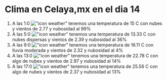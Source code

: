 # Clima en Celaya,mx en el dia 14

1. A las 1:0 !["icon weather"](http://openweathermap.org/img/w/04n.png) tenemos una temperatura de 15 C con nubes y  vientos de 2.77 y nubosidad al 99%
1. A las 5:0 !["icon weather"](http://openweathermap.org/img/w/03n.png) tenemos una temperatura de 13.33 C con nubes dispersas y  vientos de 2.39 y nubosidad al 36%
1. A las 9:0 !["icon weather"](http://openweathermap.org/img/w/10d.png) tenemos una temperatura de 16.11 C con lluvia moderada y  vientos de 2.32 y nubosidad al 4%
1. A las 13:0 !["icon weather"](http://openweathermap.org/img/w/02d.png) tenemos una temperatura de 22.78 C con algo de nubes y  vientos de 2.97 y nubosidad al 14%
1. A las 17:0 !["icon weather"](http://openweathermap.org/img/w/02d.png) tenemos una temperatura de 25.56 C con algo de nubes y  vientos de 2.37 y nubosidad al 13%
